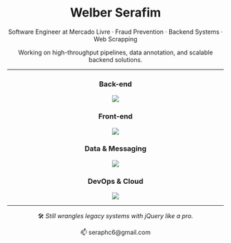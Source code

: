 <h1 align="center">Welber Serafim</h1>
<p align="center">
  Software Engineer at Mercado Livre · Fraud Prevention · Backend Systems · Web Scrapping
</p>
<p align="center">
  Working on high-throughput pipelines, data annotation, and scalable backend solutions.
</p>

---

<h3 align="center">Back-end</h3>
<p align="center">
  <img src="https://skillicons.dev/icons?i=java,spring,python,flask,nodejs,express" />
</p>

<h3 align="center">Front-end</h3>
<p align="center">
  <img src="https://skillicons.dev/icons?i=javascript,typescript,angular,html,css,jquery" />
</p>

<h3 align="center">Data & Messaging</h3>
<p align="center">
  <img src="https://skillicons.dev/icons?i=bigquery,kafka,postgresql,mongodb" />
</p>

<h3 align="center">DevOps & Cloud</h3>
<p align="center">
  <img src="https://skillicons.dev/icons?i=docker,kubernetes,aws,azure,git,github" />
</p>

---

<p align="center">
  🛠️ <i>Still wrangles legacy systems with jQuery like a pro.</i>
</p>

<p align="center">
  📫 seraphc6@gmail.com
</p>
